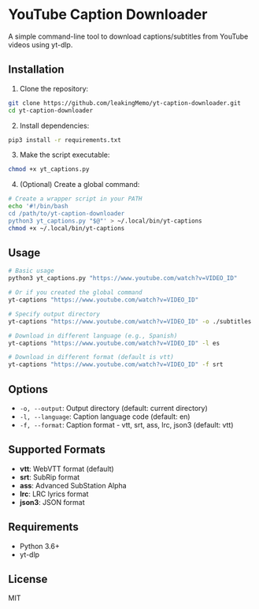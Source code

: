 # YouTube Caption Downloader

A simple command-line tool to download captions/subtitles from YouTube videos using yt-dlp.

## Installation

1. Clone the repository:
```bash
git clone https://github.com/leakingMemo/yt-caption-downloader.git
cd yt-caption-downloader
```

2. Install dependencies:
```bash
pip3 install -r requirements.txt
```

3. Make the script executable:
```bash
chmod +x yt_captions.py
```

4. (Optional) Create a global command:
```bash
# Create a wrapper script in your PATH
echo '#!/bin/bash
cd /path/to/yt-caption-downloader
python3 yt_captions.py "$@"' > ~/.local/bin/yt-captions
chmod +x ~/.local/bin/yt-captions
```

## Usage

```bash
# Basic usage
python3 yt_captions.py "https://www.youtube.com/watch?v=VIDEO_ID"

# Or if you created the global command
yt-captions "https://www.youtube.com/watch?v=VIDEO_ID"

# Specify output directory
yt-captions "https://www.youtube.com/watch?v=VIDEO_ID" -o ./subtitles

# Download in different language (e.g., Spanish)
yt-captions "https://www.youtube.com/watch?v=VIDEO_ID" -l es

# Download in different format (default is vtt)
yt-captions "https://www.youtube.com/watch?v=VIDEO_ID" -f srt
```

## Options

- `-o, --output`: Output directory (default: current directory)
- `-l, --language`: Caption language code (default: en)
- `-f, --format`: Caption format - vtt, srt, ass, lrc, json3 (default: vtt)

## Supported Formats

- **vtt**: WebVTT format (default)
- **srt**: SubRip format
- **ass**: Advanced SubStation Alpha
- **lrc**: LRC lyrics format
- **json3**: JSON format

## Requirements

- Python 3.6+
- yt-dlp

## License

MIT